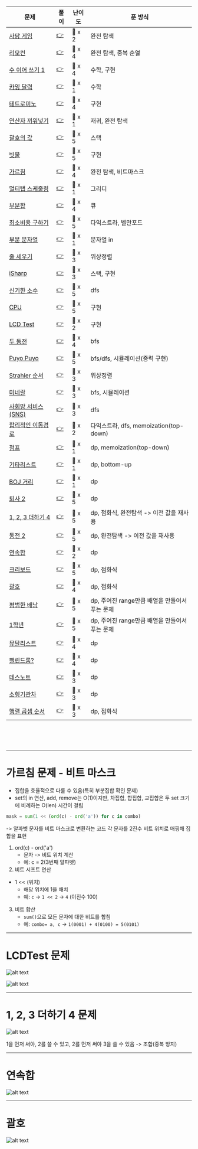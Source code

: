 |문제|풀이|난이도|푼 방식|
|--|--|--|----|
|[사탕 게임](https://www.acmicpc.net/problem/3085)|[👉](./01_사탕게임.py)|🩶 x 2|완전 탐색|
|[리모컨](https://www.acmicpc.net/problem/1107)|[👉](./02_리모컨.py)|💛 x 4|완전 탐색, 중복 순열|
|[수 이어 쓰기 1](https://www.acmicpc.net/problem/1748)|[👉](./03_수이어쓰기1.py)|🩶 x 4|수학, 구현|
|[카잉 달력](https://www.acmicpc.net/problem/6064)|[👉](./04_카잉달력.py)|🩶 x 1|수학|
|[테트로미노](https://www.acmicpc.net/problem/14500)|[👉](./05_테트로미노.py)|💛 x 4|구현|
|[연산자 끼워넣기](https://www.acmicpc.net/problem/14888)|[👉](./06_연산자_끼워넣기.py)|🩶 x 1|재귀, 완전 탐색|
|[괄호의 값](https://www.acmicpc.net/problem/2504)|[👉](./07_괄호의값.py)|💛 x 5|스택|
|[빗물](https://www.acmicpc.net/problem/14719)|[👉](./08_빗물.py)|💛 x 5|구현|
|[가르침](https://www.acmicpc.net/problem/1062)|[👉](./09_가르침.py)|💛 x 4|완전 탐색, 비트마스크|
|[멀티탭 스케줄링](https://www.acmicpc.net/problem/1700)|[👉](./10_멀티탭스케줄링.py)|💛 x 1|그리디|
|[부분합](https://www.acmicpc.net/problem/1806)|[👉](./11_부분합.py)|💛 x 4|큐|
|[최소비용 구하기](https://www.acmicpc.net/problem/1916)|[👉](./12_최소비용구하기-다익스트라.py)|💛 x 5|다익스트라, 벨만포드|
|[부분 문자열](https://www.acmicpc.net/problem/16916)|[👉](./13_부분문자열.py)|🤎 x 1|문자열 in|
|[줄 세우기](https://www.acmicpc.net/problem/2252)|[👉](./14_줄세우기.py)|💛 x 3|위상정렬|
|[iSharp](https://www.acmicpc.net/problem/3568)|[👉](./15_isharp.py)|🩶 x 3|스택, 구현|
|[신기한 소수](https://www.acmicpc.net/problem/2023)|[👉](./16_신기한소수.py)|💛 x 5|dfs|
|[CPU](https://www.acmicpc.net/problem/16506)|[👉](./17_CPU.py)|🩶 x 5|구현|
|[LCD Test](https://www.acmicpc.net/problem/2290)|[👉](./18_LCDTest.py)|🩶 x 2|구현|
|[두 동전](https://www.acmicpc.net/problem/16197)|[👉](./19_두동전.py)|💛 x 4|bfs|
|[Puyo Puyo](https://www.acmicpc.net/problem/11559)|[👉](./20_puyopuyo.py)|💛 x 5|bfs/dfs, 시뮬레이션(중력 구현)|
|[Strahler 순서](https://www.acmicpc.net/problem/9470)|[👉](./21_strahler_순서.py)|💛 x 3|위상정렬|
|[미네랄](https://www.acmicpc.net/problem/2933)|[👉](./22_미네랄.py)|💛 x 3|bfs, 시뮬레이션|
|[사회망 서비스(SNS)](https://www.acmicpc.net/problem/2533)|[👉](./23_sns.py)|💛 x 3|dfs|
|[합리적인 이동경로](https://www.acmicpc.net/problem/2176)|[👉](./24_합리적인_이동경로.py)|💛 x 2|다익스트라, dfs, memoization(top-down)|
|[점프](https://www.acmicpc.net/problem/1890)|[👉](./25_점프.py)|🩶 x 1|dp, memoization(top-down)|
|[기타리스트](https://www.acmicpc.net/problem/1495)|[👉](./26_기타리스트.py)|🩶 x 1|dp, bottom-up|
|[BOJ 거리](https://www.acmicpc.net/problem/12026)|[👉](./27_boj거리.py)|🩶 x 1|dp|
|[퇴사 2](https://www.acmicpc.net/problem/15486)|[👉](./28_퇴사2.py)|💛 x 5|dp|
|[1, 2, 3 더하기 4](https://www.acmicpc.net/problem/15989)|[👉](./29_123더하기4.py)|💛 x 5|dp, 점화식, 완전탐색 -> 이전 값을 재사용|
|[동전 2](https://www.acmicpc.net/problem/2294)|[👉](./30_동전2.py)|💛 x 5|dp, 완전탐색 -> 이전 값을 재사용|
|[연속합](https://www.acmicpc.net/problem/1912)|[👉](./31_연속합.py)|🩶 x 2|dp|
|[크리보드](https://www.acmicpc.net/problem/11058)|[👉](./32_크리보드.py)|💛 x 5|dp, 점화식|
|[괄호](https://www.acmicpc.net/problem/10422)|[👉](33_괄호.py)|💛 x 4|dp, 점화식|
|[평범한 배낭](https://www.acmicpc.net/problem/12865)|[👉](34_평범한배낭.py)|💛 x 5|dp, 주어진 range만큼 배열을 만들어서 푸는 문제|
|[1학년](https://www.acmicpc.net/problem/5557)|[👉](35_1학년.py)|💛 x 5|dp, 주어진 range만큼 배열을 만들어서 푸는 문제|
|[뮤탈리스트](https://www.acmicpc.net/problem/12869)|[👉](36_뮤탈리스트.py)|💛 x 4|dp|
|[팰린드롬?](https://www.acmicpc.net/problem/10942)|[👉](37_팰린드롬?.py)|💛 x 4|dp|
|[데스노트](https://www.acmicpc.net/problem/2281)|[👉](38_데스노트.py)|💛 x 3|dp|
|[소형기관차](https://www.acmicpc.net/problem/2616)|[👉](39_소형기관차.py)|💛 x 3|dp|
|[행렬 곱셈 순서](https://www.acmicpc.net/problem/11049)|[👉](40_행렬곱셈순서.py)|💛 x 3|dp, 점화식|

<br><br><br>

--- 

# 가르침 문제 - 비트 마스크
- 집합을 효율적으로 다룰 수 있음(특히 부분집합 확인 문제)
- set의 in 연산, add, remove는 O(1)이지만, 차집합, 합집합, 교집합은 두 set 크기에 비례하는 O(len) 시간이 걸림

```python
mask = sum(1 << (ord(c) - ord('a')) for c in combo)
```
-> 알파벳 문자를 비트 마스크로 변환하는 코드
각 문자를 2진수 비트 위치로 매핑해 집합을 표현

1. ord(c) - ord('a') 
    -  문자 -> 비트 위치 계산
    - 예: c = 2(3번째 알파벳)
2. 비트 시프트 연산
- 1 << (위치)
    - 해당 위치에 1을 배치
    - 예: `c` -> `1 << 2` -> `4` (이진수 100)
3. 비트 합산
    - `sum()`으로 모든 문자에 대한 비트를 합침
    - 예: `combo= a, c` -> `1(0001) + 4(0100) = 5(0101)`


---

# LCDTest 문제

![alt text](./image/LCDTest.jpeg)

![alt text](./image/LCDTest1.png)


----

# 1, 2, 3 더하기 4 문제
![alt text](./image/123더하기4.jpeg)

1을 먼저 써야, 2를 쓸 수 있고, 2를 먼저 써야 3을 쓸 수 있음
-> 조합(중복 방지)

---

# 연속합

![alt text](./image/연속합.png)

----

# 괄호

![alt text](./image/괄호.jpeg)